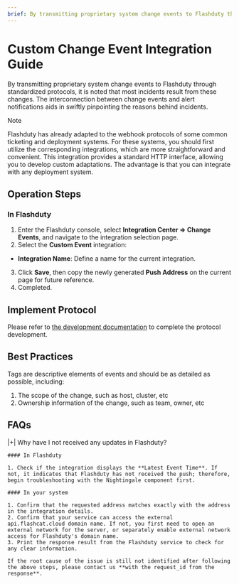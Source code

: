 ```yaml
---
brief: By transmitting proprietary system change events to Flashduty through standardized protocols, it is noted that most incidents result from these changes. The interconnection between change events and alert notifications aids in swiftly pinpointing the reasons behind incidents.
---
```


# Custom Change Event Integration Guide

By transmitting proprietary system change events to Flashduty through standardized protocols, it is noted that most incidents result from these changes. The interconnection between change events and alert notifications aids in swiftly pinpointing the reasons behind incidents.

> [!NOTE]
> Flashduty has already adapted to the webhook protocols of some common ticketing and deployment systems. For these systems, you should first utilize the corresponding integrations, which are more straightforward and convenient. This integration provides a standard HTTP interface, allowing you to develop custom adaptations. The advantage is that you can integrate with any deployment system.

## Operation Steps

### In Flashduty

1. Enter the Flashduty console, select **Integration Center => Change Events**, and navigate to the integration selection page.
2. Select the **Custom Event** integration:
- **Integration Name**: Define a name for the current integration.
3. Click **Save**, then copy the newly generated **Push Address** on the current page for future reference.
4. Completed.

## Implement Protocol

Please refer to [the development documentation](https://developer.flashcat.cloud/zh/flashduty/custom-change) to complete the protocol development.

## Best Practices

Tags are descriptive elements of events and should be as detailed as possible, including:
1. The scope of the change, such as host, cluster, etc
1. Ownership information of the change, such as team, owner, etc

## FAQs

|+| Why have I not received any updates in Flashduty?

    #### In Flashduty

    1. Check if the integration displays the **Latest Event Time**. If not, it indicates that Flashduty has not received the push; therefore, begin troubleshooting with the Nightingale component first.

    #### In your system

    1. Confirm that the requested address matches exactly with the address in the integration details.
    2. Confirm that your service can access the external api.flashcat.cloud domain name. If not, you first need to open an external network for the server, or separately enable external network access for Flashduty's domain name.
    3. Print the response result from the Flashduty service to check for any clear information.

    If the root cause of the issue is still not identified after following the above steps, please contact us **with the request_id from the response**.